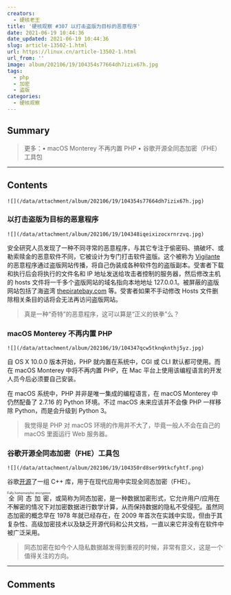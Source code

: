 ```yaml
---
creators:
  - 硬核老王
title: '硬核观察 #307 以打击盗版为目标的恶意程序'
date: 2021-06-19 10:44:36
date_updated: 2021-06-19 10:44:36
slug: article-13502-1.html
url: https://linux.cn/article-13502-1.html
url_from: ''
image: album/202106/19/104354s77664dh7izix67h.jpg
tags:
  - php
  - 加密
  - 盗版
categories:
  - 硬核观察
---
```


## Summary

> 更多：• macOS Monterey 不再内置 PHP • 谷歌开源全同态加密（FHE）工具包

***

<!-- more -->

## Contents

`![](/data/attachment/album/202106/19/104354s77664dh7izix67h.jpg)`

### 以打击盗版为目标的恶意程序

`![](/data/attachment/album/202106/19/104348iqeixizocxrnrzvq.jpg)`

安全研究人员发现了一种不同寻常的恶意程序，与其它专注于偷密码、搞破坏、或勒索赎金的恶意软件不同，它被设计为专门打击软件盗版。这个被称为 [Vigilante](https://news.sophos.com/en-us/2021/06/17/vigilante-antipiracy-malware/) 的恶意程序通过盗版网站传播，将自己伪装成各种软件包的盗版副本。受害者下载和执行后会将执行的文件名和 IP 地址发送给攻击者控制的服务器，然后修改主机的 hosts 文件将一千多个盗版网站的域名指向本地地址 127.0.0.1。被屏蔽的盗版网站包括了海盗湾 [thepiratebay.com](http://thepiratebay.com/) 等。受害者如果不手动修改 Hosts 文件删除相关条目的话将会无法再访问盗版网站。

> 
> 真是一种“奇特”的恶意程序，这可以算是“正义的铁拳”么？
> 
> 
> 

### macOS Monterey 不再内置 PHP

`![](/data/attachment/album/202106/19/104347qcw5tknqknthj5yz.jpg)`

自 OS X 10.0.0 版本开始，PHP 就内置在系统中，CGI 或 CLI 默认都可使用。而在 macOS Monterey 中将不再内置 PHP，在 Mac 平台上使用该编程语言的开发人员今后必须要自己安装。

在 macOS 系统中，PHP 并非是唯一集成的编程语言，在 macOS Monterey 中仍然配备了 2.7.16 的 Python 环境。不过 macOS 未来应该并不会像 PHP 一样移除 Python，而是会升级到 Python 3。

> 
> 我觉得是 PHP 对 macOS 环境的作用并不大了，毕竟一般人不会在自己的 macOS 里面运行 Web 服务器。
> 
> 
> 

### 谷歌开源全同态加密（FHE）工具包

`![](/data/attachment/album/202106/19/104350rd8ser99tkcfyhtf.png)`

谷歌[开源](https://therecord.media/google-open-sources-fully-homomorphic-encryption-fhe-toolkit/)了一组 C++ 库，用于在现代应用中实现全同态加密（FHE）。

<ruby> 全同态加密 <rt>  Fully homomorphic encryption </rt></ruby>，或简称为同态加密，是一种数据加密形式，它允许用户/应用在不解密的情况下对加密数据进行数学计算，从而保持数据的隐私不受侵犯。虽然同态加密的概念早在 1978 年就已经存在，在 2009 年首次在实践中实现，但由于其复杂性、高级加密技术以及缺乏开源代码和公共文档，一直以来它并没有在软件中被广泛采用。

> 
> 同态加密在如今个人隐私数据越发得到重视的时候，非常有意义，这是一个值得关注的方向。
> 
> 
>

***

## Comments
